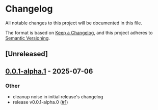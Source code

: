 # Changelog

All notable changes to this project will be documented in this file.

The format is based on [Keep a Changelog](https://keepachangelog.com/en/1.0.0/),
and this project adheres to [Semantic Versioning](https://semver.org/spec/v2.0.0.html).

## [Unreleased]

## [0.0.1-alpha.1](https://github.com/Ekleog/sakuhiki/compare/sakuhiki-indexed-db-v0.0.1-alpha.0...sakuhiki-indexed-db-v0.0.1-alpha.1) - 2025-07-06

### Other

- cleanup noise in initial release's changelog
- release v0.0.1-alpha.0 ([#1](https://github.com/Ekleog/sakuhiki/pull/1))
